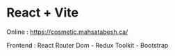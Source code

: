 # React + Vite

Online : https://cosmetic.mahsatabesh.ca/


Frontend : React Router Dom - Redux Toolkit - Bootstrap
